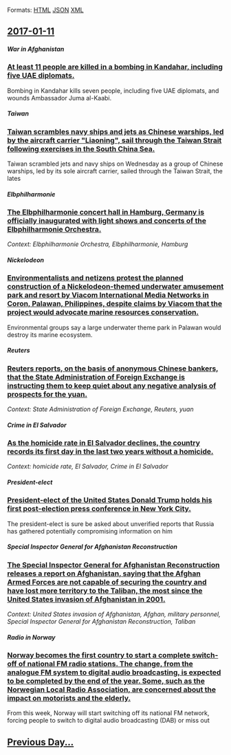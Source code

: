
Formats: [HTML](2017/01/11/index.html)  [JSON](2017/01/11/index.json)  [XML](2017/01/11/index.xml)  

## [2017-01-11](/news/2017/01/11/index.md)

##### War in Afghanistan
### [At least 11 people are killed in a bombing in Kandahar, including five UAE diplomats. ](/news/2017/01/11/at-least-11-people-are-killed-in-a-bombing-in-kandahar-including-five-uae-diplomats.md)
Bombing in Kandahar kills seven people, including five UAE diplomats, and wounds Ambassador Juma al-Kaabi.

##### Taiwan
### [Taiwan scrambles navy ships and jets as Chinese warships, led by the aircraft carrier "Liaoning", sail through the Taiwan Strait following exercises in the South China Sea. ](/news/2017/01/11/taiwan-scrambles-navy-ships-and-jets-as-chinese-warships-led-by-the-aircraft-carrier-liaoning-sail-through-the-taiwan-strait-following-e.md)
 Taiwan scrambled jets and navy ships on Wednesday as a group of Chinese warships, led by its sole aircraft carrier, sailed through the Taiwan Strait, the lates

##### Elbphilharmonie
### [ The Elbphilharmonie concert hall in Hamburg, Germany is officially inaugurated with light shows and concerts of the Elbphilharmonie Orchestra. ](/news/2017/01/11/the-elbphilharmonie-concert-hall-in-hamburg-germany-is-officially-inaugurated-with-light-shows-and-concerts-of-the-elbphilharmonie-orchest.md)
_Context: Elbphilharmonie Orchestra, Elbphilharmonie, Hamburg_

##### Nickelodeon
### [Environmentalists and netizens protest the planned construction of a Nickelodeon-themed underwater amusement park and resort by Viacom International Media Networks in Coron, Palawan, Philippines, despite claims by Viacom that the project would advocate marine resources conservation. ](/news/2017/01/11/environmentalists-and-netizens-protest-the-planned-construction-of-a-nickelodeon-themed-underwater-amusement-park-and-resort-by-viacom-inter.md)
Environmental groups say a large underwater theme park in Palawan would destroy its marine ecosystem. 

##### Reuters
### [Reuters reports, on the basis of anonymous Chinese bankers, that the State Administration of Foreign Exchange is instructing them to keep quiet about any negative analysis of prospects for the yuan. ](/news/2017/01/11/reuters-reports-on-the-basis-of-anonymous-chinese-bankers-that-the-state-administration-of-foreign-exchange-is-instructing-them-to-keep-qu.md)
_Context: State Administration of Foreign Exchange, Reuters, yuan_

##### Crime in El Salvador
### [As the homicide rate in El Salvador declines, the country records its first day in the last two years without a homicide. ](/news/2017/01/11/as-the-homicide-rate-in-el-salvador-declines-the-country-records-its-first-day-in-the-last-two-years-without-a-homicide.md)
_Context: homicide rate, El Salvador, Crime in El Salvador_

##### President-elect
### [ President-elect of the United States Donald Trump holds his first post-election press conference in New York City. ](/news/2017/01/11/president-elect-of-the-united-states-donald-trump-holds-his-first-post-election-press-conference-in-new-york-city.md)
The president-elect is sure be asked about unverified reports that Russia has gathered potentially compromising information on him

##### Special Inspector General for Afghanistan Reconstruction
### [The Special Inspector General for Afghanistan Reconstruction releases a report on Afghanistan, saying that the Afghan Armed Forces are not capable of securing the country and have lost more territory to the Taliban, the most since the United States invasion of Afghanistan in 2001. ](/news/2017/01/11/the-special-inspector-general-for-afghanistan-reconstruction-releases-a-report-on-afghanistan-saying-that-the-afghan-armed-forces-are-not-c.md)
_Context: United States invasion of Afghanistan, Afghan, military personnel, Special Inspector General for Afghanistan Reconstruction, Taliban_

##### Radio in Norway
### [Norway becomes the first country to start a complete switch-off of national FM radio stations. The change, from the analogue FM system to digital audio broadcasting, is expected to be completed by the end of the year. Some, such as the Norwegian Local Radio Association, are concerned about the impact on motorists and the elderly. ](/news/2017/01/11/norway-becomes-the-first-country-to-start-a-complete-switch-off-of-national-fm-radio-stations-the-change-from-the-analogue-fm-system-to-di.md)
From this week, Norway will start switching off its national FM network, forcing people to switch to digital audio broadcasting (DAB) or miss out

## [Previous Day...](/news/2017/01/10/index.md)

